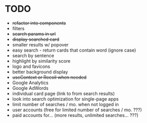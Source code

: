 # TODO  

- ~~refactor into components~~  
- filters  
- ~~search params in url~~  
- ~~display searched card~~  
- smaller results w/ popover  
- easy search - return cards that contain word (ignore case)  
- search by sentence
- highlight by similarity score  
- logo and favicons  
- better background display  
- ~~useContext or Recoil when needed~~  
- Google Analytics  
- Google AdWords  
- individual card page (link to from search results) 
- look into search optimization for single-page apps
- limit number of searches / mo. when not logged in
- user accounts  (free for limited number of searches / mo.  ???)
- paid accounts for... (more results, unlimited searches... ???)
